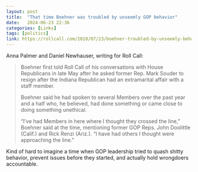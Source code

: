 ```yaml
---
layout: post
title:  "That time Boehner was troubled by unseemly GOP behavior"
date:   2024-06-23 22:36
categories: [Links]
tags: [politics]
link: https://rollcall.com/2010/07/23/boehner-troubled-by-unseemly-behavior/
---
```


Anna Palmer and Daniel Newhauser, writing for Roll Call:

>Boehner first told Roll Call of his conversations with House Republicans in late May after he asked former Rep. Mark Souder to resign after the Indiana Republican had an extramarital affair with a staff member.
>
>Boehner said he had spoken to several Members over the past year and a half who, he believed, had done something or came close to doing something unethical.
>
>“I’ve had Members in here where I thought they crossed the line,” Boehner said at the time, mentioning former GOP Reps. John Doolittle (Calif.) and Rick Renzi (Ariz.). “I have had others I thought were approaching the line.”

Kind of hard to imagine a time when GOP leadership tried to quash shitty behavior, prevent issues before they started, and actually hold wrongdoers accountable.
